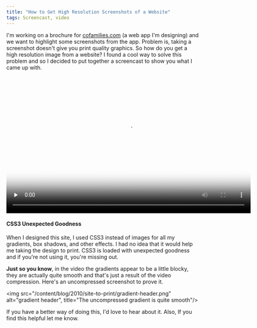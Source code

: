 ```yaml
---
title: "How to Get High Resolution Screenshots of a Website"
tags: Screencast, video
---
```


I'm working on a brochure for [cofamilies.com](http://cofamilies.com) (a web app I'm designing) and we want to highlight some screenshots from the app. Problem is,
taking a screenshot doesn't give you print quality graphics. So how do you get a high resolution image from a website? I found a cool way to solve this problem and so I decided to put together a screencast
to show you what I came up with.

<video width="640" height="360" preload="none" controls poster="http://s3.imathis.com/video/site-to-print.png">
  <source src="http://s3.imathis.com/video/site-to-print.mp4" type='video/mp4; codecs="avc1.42E01E, mp4a.40.2"' />
</video>

#### CSS3 Unexpected Goodness

When I designed this site, I used CSS3 instead of images for all my gradients, box shadows, and other effects. I had no idea that it would help me taking the design to print.
CSS3 is loaded with unexpected goodness and if you're not using it, you're missing out.

**Just so you know**, in the video the gradients appear to be a little blocky, they are actually quite smooth and that's just a result of the video compression. Here's an uncompressed screenshot to prove it.

<img src="/content/blog/2010/site-to-print/gradient-header.png" alt="gradient header", title="The uncompressed gradient is quite smooth"/>

If you have a better way of doing this, I'd love to hear about it. Also, If you find this helpful let me know.